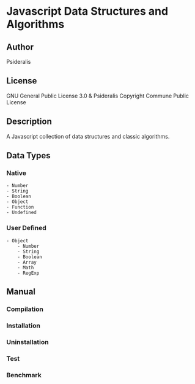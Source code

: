 # Javascript Data Structures and Algorithms
## Author
Psideralis
## License
GNU General Public License 3.0 & Psideralis Copyright Commune Public License
## Description
A Javascript collection of data structures and classic algorithms.

## Data Types
### Native
    - Number
    - String
    - Boolean
    - Object
    - Function
    - Undefined
### User Defined
    - Object
        - Number
        - String
        - Boolean
        - Array
        - Math
        - RegExp

## Manual
### Compilation

### Installation

### Uninstallation

### Test

### Benchmark


